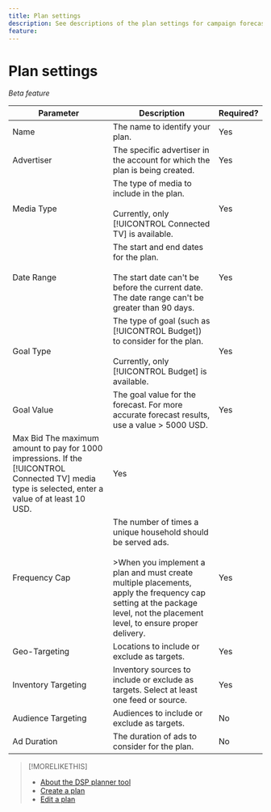 ```yaml
---
title: Plan settings
description: See descriptions of the plan settings for campaign forecasts.
feature: 
---
```

# Plan settings

*Beta feature*

| Parameter | Description | Required? |
| --- | --- | --- |
| Name | The name to identify your plan. | Yes |
| Advertiser | The specific advertiser in the account for which the plan is being created. | Yes |
| Media Type | The type of media to include in the plan.<br><br>Currently, only [!UICONTROL Connected TV] is available.| Yes |
| Date Range | The start and end dates for the plan.<br><br>The start date can't be before the current date. The date range can't be greater than 90 days. | Yes | 
| Goal Type | The type of goal (such as [!UICONTROL Budget]) to consider for the plan.<br><br>Currently, only [!UICONTROL Budget] is available. | Yes |
| Goal Value | The goal value for the forecast. For more accurate forecast results, use a value > 5000 USD. | Yes | 
| Max Bid The maximum amount to pay for 1000 impressions. If the [!UICONTROL Connected TV] media type is selected, enter a value of at least 10 USD. | Yes |
| Frequency Cap | The number of times a unique household should be served ads.<br><br>>When you implement a plan and must create multiple placements, apply the frequency cap setting at the package level, not the placement level, to ensure proper delivery. | Yes |
| Geo-Targeting | Locations to include or exclude as targets. | Yes |
| Inventory Targeting | Inventory sources to include or exclude as targets. Select at least one feed or source. | Yes |
| Audience Targeting | Audiences to include or exclude as targets. | No |
| Ad Duration | The duration of ads to consider for the plan. | No |

>[!MORELIKETHIS]
>
>* [About the DSP planner tool](planner-about.md)
>* [Create a plan](planner-create.md)
>* [Edit a plan](planner-edit.md)
